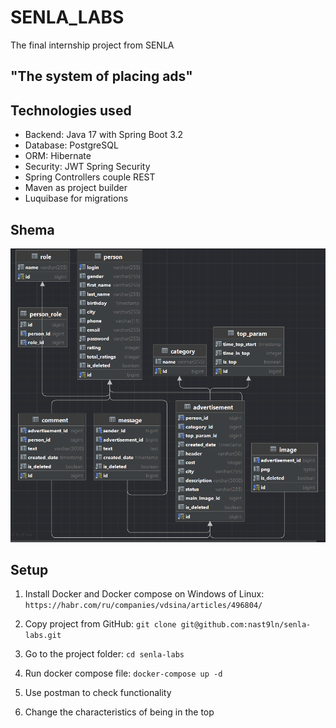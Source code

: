 # SENLA_LABS

The final internship project from SENLA

## "The system of placing ads"

## Technologies used

* Backend: Java 17 with Spring Boot 3.2
* Database: PostgreSQL
* ORM: Hibernate
* Security: JWT Spring Security
* Spring Controllers couple REST
* Maven as project builder
* Luquibase for migrations

## Shema

![img.png](shema.png)

## Setup

1. Install Docker and Docker compose on Windows of Linux: ``https://habr.com/ru/companies/vdsina/articles/496804/``
2. Copy project from GitHub: ``git clone git@github.com:nast9ln/senla-labs.git``
3. Go to the project folder: ``cd senla-labs``
4. Run docker compose file: ``docker-compose up -d``
5. Use postman to check functionality


5. Change the characteristics of being in the top







